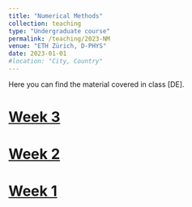 ```yaml
---
title: "Numerical Methods"
collection: teaching
type: "Undergraduate course"
permalink: /teaching/2023-NM
venue: "ETH Zürich, D-PHYS"
date: 2023-01-01
#location: "City, Country"
---
```


Here you can find the material covered in class [DE].

[Week 3](http://lbrilh.github.io/files/2023/NM/Woche_3.pdf)
======

[Week 2](http://lbrilh.github.io/files/2023/NM/Woche2.pdf)
======

[Week 1](http://lbrilh.github.io/files/2023/NM/Woche1.pdf)
======
